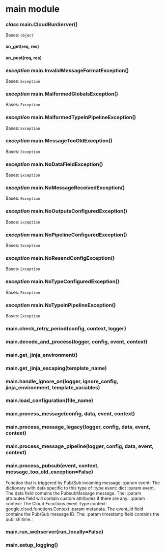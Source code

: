 # main module


### _class_ main.CloudRunServer()
Bases: `object`


#### on_get(req, res)

#### on_post(req, res)

### _exception_ main.InvalidMessageFormatException()
Bases: `Exception`


### _exception_ main.MalformedGlobalsException()
Bases: `Exception`


### _exception_ main.MalformedTypeInPipelineException()
Bases: `Exception`


### _exception_ main.MessageTooOldException()
Bases: `Exception`


### _exception_ main.NoDataFieldException()
Bases: `Exception`


### _exception_ main.NoMessageReceivedException()
Bases: `Exception`


### _exception_ main.NoOutputsConfiguredException()
Bases: `Exception`


### _exception_ main.NoPipelineConfiguredException()
Bases: `Exception`


### _exception_ main.NoResendConfigException()
Bases: `Exception`


### _exception_ main.NoTypeConfiguredException()
Bases: `Exception`


### _exception_ main.NoTypeInPipelineException()
Bases: `Exception`


### main.check_retry_period(config, context, logger)

### main.decode_and_process(logger, config, event, context)

### main.get_jinja_environment()

### main.get_jinja_escaping(template_name)

### main.handle_ignore_on(logger, ignore_config, jinja_environment, template_variables)

### main.load_configuration(file_name)

### main.process_message(config, data, event, context)

### main.process_message_legacy(logger, config, data, event, context)

### main.process_message_pipeline(logger, config, data, event, context)

### main.process_pubsub(event, context, message_too_old_exception=False)
Function that is triggered by Pub/Sub incoming message.
:param event: The dictionary with data specific to this type of
:type event: dict
:param event. The data field contains the PubsubMessage message. The:
:param attributes field will contain custom attributes if there are any.:
:param context: The Cloud Functions event
:type context: google.cloud.functions.Context
:param metadata. The event_id field contains the Pub/Sub message ID. The:
:param timestamp field contains the publish time.:


### main.run_webserver(run_locally=False)

### main.setup_logging()
